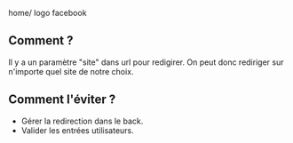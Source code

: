 home/ logo facebook

## Comment ?

Il y a un paramètre "site" dans url pour redigirer. 
On peut donc rediriger sur n'importe quel site de notre choix.

## Comment l'éviter ?

- Gérer la redirection dans le back. 
- Valider les entrées utilisateurs.